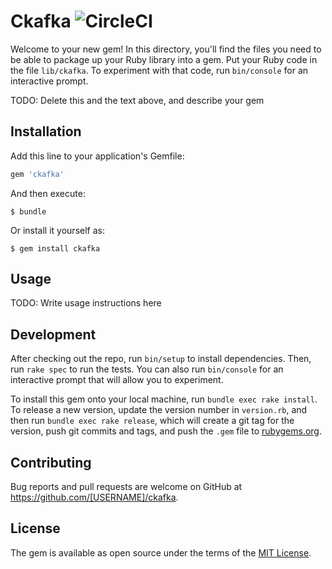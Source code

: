 # Ckafka ![CircleCI](https://circleci.com/gh/Shopify/ckafka.svg?style=shield)

Welcome to your new gem! In this directory, you'll find the files you need to be able to package up your Ruby library into a gem. Put your Ruby code in the file `lib/ckafka`. To experiment with that code, run `bin/console` for an interactive prompt.

TODO: Delete this and the text above, and describe your gem

## Installation

Add this line to your application's Gemfile:

```ruby
gem 'ckafka'
```

And then execute:

    $ bundle

Or install it yourself as:

    $ gem install ckafka

## Usage

TODO: Write usage instructions here

## Development

After checking out the repo, run `bin/setup` to install dependencies. Then, run `rake spec` to run the tests. You can also run `bin/console` for an interactive prompt that will allow you to experiment.

To install this gem onto your local machine, run `bundle exec rake install`. To release a new version, update the version number in `version.rb`, and then run `bundle exec rake release`, which will create a git tag for the version, push git commits and tags, and push the `.gem` file to [rubygems.org](https://rubygems.org).

## Contributing

Bug reports and pull requests are welcome on GitHub at https://github.com/[USERNAME]/ckafka.


## License

The gem is available as open source under the terms of the [MIT License](http://opensource.org/licenses/MIT).

